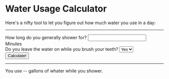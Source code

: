 # Water Usage Calculator
Here's a nifty tool to let you figure out how much water you use in a day:
<hr>
<form>
	How long do you generally shower for? <input type="number" name="shower"> Minutes<br>
	Do you leave the water on while you brush your teeth?
	<select name="brush">
	<option value="do">Yes</option>
	<option value="don't">No</option>
	</select><br>
	<button type="submit">Calculate!</button>
</form>
<hr>
You use <span id="showerResult">--</span> gallons of whater while you shower.
<script>
	var form = document.querySelector("form");
	var showerResult = document.getElementById("showerResult");
	form.addEventListener("submit", function(event) {
		showerResult.textContent = form.elements.shower.value * 2.1;
		event.preventDefault();
	});
</script>
